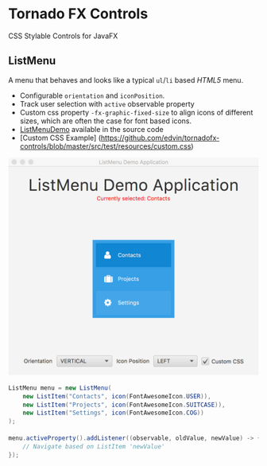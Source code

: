 # Tornado FX Controls

CSS Stylable Controls for JavaFX

## ListMenu

A menu that behaves and looks like a typical `ul`/`li` based *HTML5* menu.
 
 - Configurable `orientation` and `iconPosition`.
 - Track user selection with `active` observable property
 - Custom css property `-fx-graphic-fixed-size` to align icons of different sizes, which are often the case for font based icons.
 - [ListMenuDemo](https://github.com/edvin/tornadofx-controls/blob/master/src/test/java/tornadofx/control/test/ListMenuDemo.java) available in the source code
 - [Custom CSS Example] (https://github.com/edvin/tornadofx-controls/blob/master/src/test/resources/custom.css)

![ListMenuDemo](/screenshots/listmenu.png?raw=true "ListMenuDemo")

```java
ListMenu menu = new ListMenu(
	new ListItem("Contacts", icon(FontAwesomeIcon.USER)),
	new ListItem("Projects", icon(FontAwesomeIcon.SUITCASE)),
	new ListItem("Settings", icon(FontAwesomeIcon.COG))
);

menu.activeProperty().addListener((observable, oldValue, newValue) -> {
	// Navigate based on ListItem 'newValue'
});
```
